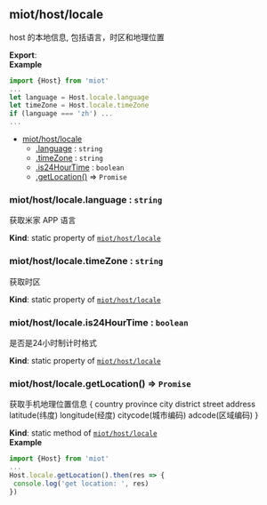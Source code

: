 <a name="module_miot/host/locale"></a>

## miot/host/locale
host 的本地信息, 包括语言，时区和地理位置

**Export**:   
**Example**  
```js
import {Host} from 'miot'
...
let language = Host.locale.language
let timeZone = Host.locale.timeZone
if (language === 'zh') ...
... 
```

* [miot/host/locale](#module_miot/host/locale)
    * [.language](#module_miot/host/locale.language) : <code>string</code>
    * [.timeZone](#module_miot/host/locale.timeZone) : <code>string</code>
    * [.is24HourTime](#module_miot/host/locale.is24HourTime) : <code>boolean</code>
    * [.getLocation()](#module_miot/host/locale.getLocation) ⇒ <code>Promise</code>

<a name="module_miot/host/locale.language"></a>

### miot/host/locale.language : <code>string</code>
获取米家 APP 语言

**Kind**: static property of [<code>miot/host/locale</code>](#module_miot/host/locale)  
<a name="module_miot/host/locale.timeZone"></a>

### miot/host/locale.timeZone : <code>string</code>
获取时区

**Kind**: static property of [<code>miot/host/locale</code>](#module_miot/host/locale)  
<a name="module_miot/host/locale.is24HourTime"></a>

### miot/host/locale.is24HourTime : <code>boolean</code>
是否是24小时制计时格式

**Kind**: static property of [<code>miot/host/locale</code>](#module_miot/host/locale)  
<a name="module_miot/host/locale.getLocation"></a>

### miot/host/locale.getLocation() ⇒ <code>Promise</code>
获取手机地理位置信息
{
country
province
city
district
street
address
latitude(纬度)
longitude(经度)
citycode(城市编码)
adcode(区域编码)
}

**Kind**: static method of [<code>miot/host/locale</code>](#module_miot/host/locale)  
**Example**  
```js
import {Host} from 'miot'
...
Host.locale.getLocation().then(res => {
 console.log('get location: ', res)
})
```
